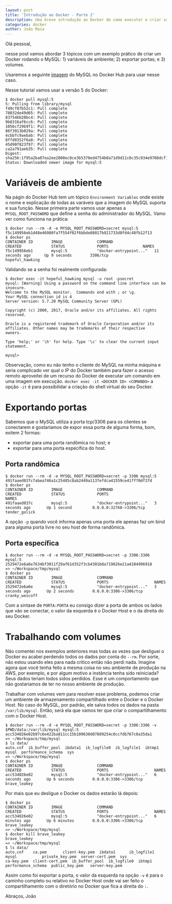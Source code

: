 ```yaml
---
layout: post
title: 'Introdução ao Docker - Parte 2'
description: Uma breve introdução ao Docker de como executar e criar seu primeiro container.
categories: docker
author: João Maia
---
```


Olá pessoal,

nesse post vamos abordar 3 tópicos com um exemplo prático de criar um Docker rodando o MySQL: 1) variáveis de ambiente; 2) exportar portas; e 3) volumes.

Usaremos a seguinte [imagem](https://hub.docker.com/_/mysql/) do MySQL no Docker Hub para usar nesse caso.  

Nesse tutorial vamos usar a versão 5 do Docker:

```
$ docker pull mysql:5
5: Pulling from library/mysql
f49cf87b52c1: Pull complete 
78032de49d65: Pull complete 
837546b20bc4: Pull complete 
9b8316af6cc6: Pull complete 
1056cf29b9f1: Pull complete 
86f3913b029a: Pull complete 
4cbbfc9aebab: Pull complete 
8ffd0352f6a8: Pull complete 
45d90f823f97: Pull complete 
ca2a791aeb35: Pull complete 
Digest: sha256:1f95a2ba07ea2ee2800ec8ce3b5370ed4754b0a71d9d11c0c35c934e9708dcf1
Status: Downloaded newer image for mysql:5
```

# Variáveis de ambiente

Na págin do Docker Hub tem um tópico `Environment Variables` onde existe o nome e explicação de todas as varáveis que a imagem do MySQL suporta e sua função. Nesse primeira parte vamos usar apenas a `MYSQL_ROOT_PASSWORD` que define a senha do administrador do MySQL. Vamo ver como funciona na prática:

```
$ docker run --rm -d -e MYSQL_ROOT_PASSWORD=secret mysql:5
f5c149956eb1d48e46980fa7f554f02f6bbde88017b921733d8fd4c48fb12f13
$ docker ps 
CONTAINER ID        IMAGE               COMMAND                  CREATED             STATUS              PORTS               NAMES
f5c149956eb1        mysql:5             "docker-entrypoint..."   11 seconds ago      Up 9 seconds        3306/tcp            hopeful_hawking
```

Validando se a senha foi realmente configurada:

```
$ docker exec -it hopeful_hawking mysql -u root -psecret
mysql: [Warning] Using a password on the command line interface can be insecure.
Welcome to the MySQL monitor.  Commands end with ; or \g.
Your MySQL connection id is 4
Server version: 5.7.20 MySQL Community Server (GPL)

Copyright (c) 2000, 2017, Oracle and/or its affiliates. All rights reserved.

Oracle is a registered trademark of Oracle Corporation and/or its
affiliates. Other names may be trademarks of their respective
owners.

Type 'help;' or '\h' for help. Type '\c' to clear the current input statement.

mysql> 
```

Observação, como eu não tenho o cliente do MySQL na minha máquina e seria complicado ver qual o IP do Docker também para fazer o acesso remoto aproveitei de um recurso do Docker de executar um comando em uma imagem em execução. `docker exec -it <DOCKER ID> <COMANDO>` a opção `-it` é para possibilidar a criação do shell virtual do seu Docker.

# Exportando portas

Sabemos que o MySQL utiliza a porta tcp/3306 para os clientes se conectarem e gostariamos de expor essa porta de alguma forma, bom, exitem 2 formas:

* exportar para uma porta randômica no host; e
* exportar para uma porta específica do host.

## Porta randômica

```
$ docker run --rm -d -e MYSQL_ROOT_PASSWORD=secret -p 3306 mysql:5
491faaed037cfabea746a1c25485c8ab2449a1137efdca41559ce41ff70df37d
$ docker ps 
CONTAINER ID        IMAGE               COMMAND                  CREATED             STATUS              PORTS                     NAMES
491faaed037c        mysql:5             "docker-entrypoint..."   3 seconds ago       Up 1 second         0.0.0.0:32768->3306/tcp   tender_golick
```

A opção `-p` quando você informa apenas uma porta ele apenas faz um bind para alguma porta livre no seu host de forma randômica.

## Porta específica

```
$ docker run --rm -d -e MYSQL_ROOT_PASSWORD=secret -p 3306:3306 mysql:5
2529472e6a6e7634bf3011f29af61d352f3cb4301b8a719026e21a4104996918
=> ~/Workspace/tmp/mysql
$ docker ps 
CONTAINER ID        IMAGE               COMMAND                  CREATED             STATUS              PORTS                    NAMES
2529472e6a6e        mysql:5             "docker-entrypoint..."   3 seconds ago       Up 2 seconds        0.0.0.0:3306->3306/tcp   cranky_wescoff
```

Com a sintaxe de `PORTA:PORTA` eu consigo dizer a porta de ambos os lados que vão se conectar, o valor da esquerda é o Docker Host e o da direita do seu Docker.

# Trabalhando com volumes

Não comentei nos exemplos anteriores mas todas as vezes que desliguei o Docker eu acabei perdendo todos os dados por conta do `--rm`. Por sorte, não estou usando eles para nada crítico então não perdi nada. Imagine agora que você tenha feito a mesma coisa no seu ambiente de produção na AWS, por exemplo, e por algum motivo a instância tenha sido reiniciada? Seus dados teriam todos sidos perdidos. Esse é um comportamento que não gostariamos de ter no nosso ambiente de produção.

Trabalhar com volumes vem para resolver esse problema, podemos criar um ambiente de armazenamento compartilhado entre o Docker e o Docker Host. No caso do MySQL, por padrão, ele salva todos os dados na pasta `/var/lib/mysql`. Então, será ela que vamos ter que criar o compartilhamento com o Docker Host.

```
$ docker run --rm -d -e MYSQL_ROOT_PASSWORD=secret -p 3306:3306 -v $PWD/data:/var/lib/mysql mysql:5
acc534026e02b97c6e422ba811cc15b109630d07889254c0ccfdb767c0a35da1
=> ~/Workspace/tmp/mysql
$ ls data/
auto.cnf  ib_buffer_pool  ibdata1  ib_logfile0	ib_logfile1  ibtmp1  mysql  performance_schema	sys
=> ~/Workspace/tmp/mysql
$ docker ps
CONTAINER ID        IMAGE               COMMAND                  CREATED             STATUS              PORTS                    NAMES
acc534026e02        mysql:5             "docker-entrypoint..."   6 seconds ago       Up 6 seconds        0.0.0.0:3306->3306/tcp   brave_leakey
```

Por mais que eu desligue o Docker os dados estarão lá depois:

```
$ docker ps
CONTAINER ID        IMAGE               COMMAND                  CREATED             STATUS              PORTS                    NAMES
acc534026e02        mysql:5             "docker-entrypoint..."   6 minutes ago       Up 6 minutes        0.0.0.0:3306->3306/tcp   brave_leakey
=> ~/Workspace/tmp/mysql
$ docker kill brave_leakey 
brave_leakey
=> ~/Workspace/tmp/mysql
$ ls data/
auto.cnf    ca.pem	     client-key.pem  ibdata1	  ib_logfile1  mysql		   private_key.pem  server-cert.pem  sys
ca-key.pem  client-cert.pem  ib_buffer_pool  ib_logfile0  ibtmp1       performance_schema  public_key.pem   server-key.pem
```

Assim como foi exportar a porta, o valor da esquerda na opção `-v` é para o caminho completo ou relativo no Docker Host onde vai ser feito o compartilhamento com o diretório no Docker que fica a direita do `:`.

Abraços, João
